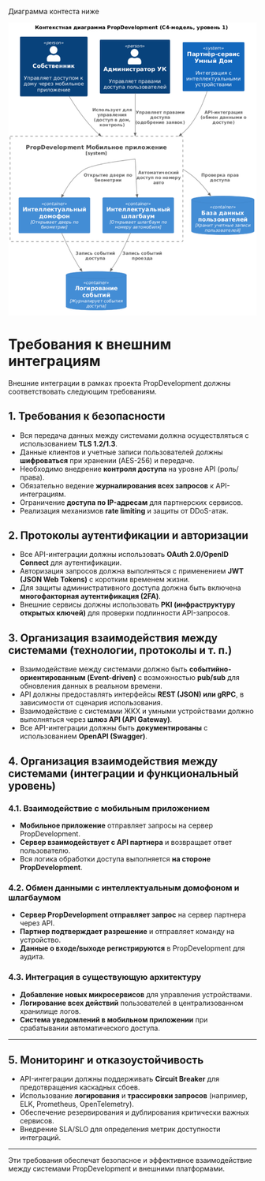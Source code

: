 Диаграмма контеста ниже

![img.png](img.png)

# **Требования к внешним интеграциям**

Внешние интеграции в рамках проекта PropDevelopment должны соответствовать следующим требованиям.

## **1. Требования к безопасности**
- Вся передача данных между системами должна осуществляться с использованием **TLS 1.2/1.3**.
- Данные клиентов и учетные записи пользователей должны **шифроваться** при хранении (AES-256) и передаче.
- Необходимо внедрение **контроля доступа** на уровне API (роль/права).
- Обязательно ведение **журналирования всех запросов** к API-интеграциям.
- Ограничение **доступа по IP-адресам** для партнерских сервисов.
- Реализация механизмов **rate limiting** и защиты от DDoS-атак.

## **2. Протоколы аутентификации и авторизации**
- Все API-интеграции должны использовать **OAuth 2.0/OpenID Connect** для аутентификации.
- Авторизация запросов должна выполняться с применением **JWT (JSON Web Tokens)** с коротким временем жизни.
- Для защиты административного доступа должна быть включена **многофакторная аутентификация (2FA)**.
- Внешние сервисы должны использовать **PKI (инфраструктуру открытых ключей)** для проверки подлинности API-запросов.

## **3. Организация взаимодействия между системами (технологии, протоколы и т. п.)**
- Взаимодействие между системами должно быть **событийно-ориентированным (Event-driven)** с возможностью **pub/sub** для обновления данных в реальном времени.
- API должны предоставлять интерфейсы **REST (JSON) или gRPC**, в зависимости от сценария использования.
- Взаимодействие с системами ЖКХ и умными устройствами должно выполняться через **шлюз API (API Gateway)**.
- Все API-интеграции должны быть **документированы** с использованием **OpenAPI (Swagger)**.

## **4. Организация взаимодействия между системами (интеграции и функциональный уровень)**

### **4.1. Взаимодействие с мобильным приложением**
- **Мобильное приложение** отправляет запросы на сервер PropDevelopment.
- **Сервер взаимодействует с API партнера** и возвращает ответ пользователю.
- Вся логика обработки доступа выполняется **на стороне PropDevelopment**.

### **4.2. Обмен данными с интеллектуальным домофоном и шлагбаумом**
- **Сервер PropDevelopment отправляет запрос** на сервер партнера через API.
- **Партнер подтверждает разрешение** и отправляет команду на устройство.
- **Данные о входе/выходе регистрируются** в PropDevelopment для аудита.

### **4.3. Интеграция в существующую архитектуру**
- **Добавление новых микросервисов** для управления устройствами.
- **Логирование всех действий** пользователей в централизованном хранилище логов.
- **Система уведомлений в мобильном приложении** при срабатывании автоматического доступа.

---

## **5. Мониторинг и отказоустойчивость**
- API-интеграции должны поддерживать **Circuit Breaker** для предотвращения каскадных сбоев.
- Использование **логирования** и **трассировки запросов** (например, ELK, Prometheus, OpenTelemetry).
- Обеспечение резервирования и дублирования критически важных сервисов.
- Внедрение SLA/SLO для определения метрик доступности интеграций.

---

Эти требования обеспечат безопасное и эффективное взаимодействие между системами PropDevelopment и внешними платформами.